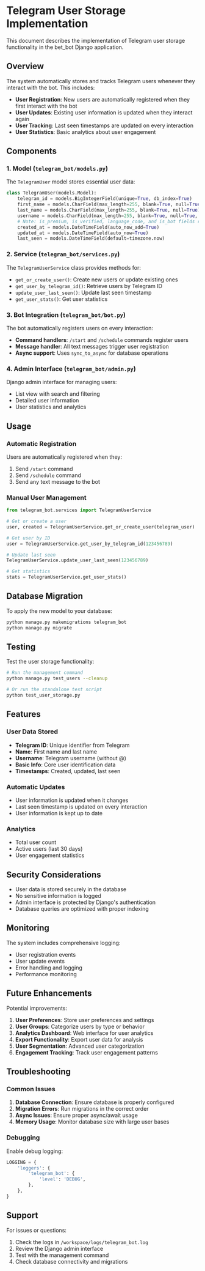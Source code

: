 # Telegram User Storage Implementation

This document describes the implementation of Telegram user storage functionality in the bet_bot Django application.

## Overview

The system automatically stores and tracks Telegram users whenever they interact with the bot. This includes:

- **User Registration**: New users are automatically registered when they first interact with the bot
- **User Updates**: Existing user information is updated when they interact again
- **User Tracking**: Last seen timestamps are updated on every interaction
- **User Statistics**: Basic analytics about user engagement

## Components

### 1. Model (`telegram_bot/models.py`)

The `TelegramUser` model stores essential user data:

```python
class TelegramUser(models.Model):
    telegram_id = models.BigIntegerField(unique=True, db_index=True)
    first_name = models.CharField(max_length=255, blank=True, null=True)
    last_name = models.CharField(max_length=255, blank=True, null=True)
    username = models.CharField(max_length=255, blank=True, null=True, db_index=True)
    # Note: is_premium, is_verified, language_code, and is_bot fields removed as per requirements
    created_at = models.DateTimeField(auto_now_add=True)
    updated_at = models.DateTimeField(auto_now=True)
    last_seen = models.DateTimeField(default=timezone.now)
```

### 2. Service (`telegram_bot/services.py`)

The `TelegramUserService` class provides methods for:

- `get_or_create_user()`: Create new users or update existing ones
- `get_user_by_telegram_id()`: Retrieve users by Telegram ID
- `update_user_last_seen()`: Update last seen timestamp
- `get_user_stats()`: Get user statistics

### 3. Bot Integration (`telegram_bot/bot.py`)

The bot automatically registers users on every interaction:

- **Command handlers**: `/start` and `/schedule` commands register users
- **Message handler**: All text messages trigger user registration
- **Async support**: Uses `sync_to_async` for database operations

### 4. Admin Interface (`telegram_bot/admin.py`)

Django admin interface for managing users:

- List view with search and filtering
- Detailed user information
- User statistics and analytics

## Usage

### Automatic Registration

Users are automatically registered when they:

1. Send `/start` command
2. Send `/schedule` command  
3. Send any text message to the bot

### Manual User Management

```python
from telegram_bot.services import TelegramUserService

# Get or create a user
user, created = TelegramUserService.get_or_create_user(telegram_user)

# Get user by ID
user = TelegramUserService.get_user_by_telegram_id(123456789)

# Update last seen
TelegramUserService.update_user_last_seen(123456789)

# Get statistics
stats = TelegramUserService.get_user_stats()
```

## Database Migration

To apply the new model to your database:

```bash
python manage.py makemigrations telegram_bot
python manage.py migrate
```

## Testing

Test the user storage functionality:

```bash
# Run the management command
python manage.py test_users --cleanup

# Or run the standalone test script
python test_user_storage.py
```

## Features

### User Data Stored

- **Telegram ID**: Unique identifier from Telegram
- **Name**: First name and last name
- **Username**: Telegram username (without @)
- **Basic Info**: Core user identification data
- **Timestamps**: Created, updated, last seen

### Automatic Updates

- User information is updated when it changes
- Last seen timestamp is updated on every interaction
- User information is kept up to date

### Analytics

- Total user count
- Active users (last 30 days)
- User engagement statistics

## Security Considerations

- User data is stored securely in the database
- No sensitive information is logged
- Admin interface is protected by Django's authentication
- Database queries are optimized with proper indexing

## Monitoring

The system includes comprehensive logging:

- User registration events
- User update events
- Error handling and logging
- Performance monitoring

## Future Enhancements

Potential improvements:

1. **User Preferences**: Store user preferences and settings
2. **User Groups**: Categorize users by type or behavior
3. **Analytics Dashboard**: Web interface for user analytics
4. **Export Functionality**: Export user data for analysis
5. **User Segmentation**: Advanced user categorization
6. **Engagement Tracking**: Track user engagement patterns

## Troubleshooting

### Common Issues

1. **Database Connection**: Ensure database is properly configured
2. **Migration Errors**: Run migrations in the correct order
3. **Async Issues**: Ensure proper async/await usage
4. **Memory Usage**: Monitor database size with large user bases

### Debugging

Enable debug logging:

```python
LOGGING = {
    'loggers': {
        'telegram_bot': {
            'level': 'DEBUG',
        },
    },
}
```

## Support

For issues or questions:

1. Check the logs in `/workspace/logs/telegram_bot.log`
2. Review the Django admin interface
3. Test with the management command
4. Check database connectivity and migrations